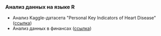 ### Анализ данных на языке R

* Анализ Kaggle-датасета "Personal Key Indicators of Heart Disease" ([ссылка](https://github.com/nizov-as/CMC-MSU-Practice/tree/main/R/Heart%20Disease%20data))
* Анализ данных в финансах ([ссылка](https://github.com/nizov-as/CMC-MSU-Practice/tree/main/R/Financial%20data%20analysis))

